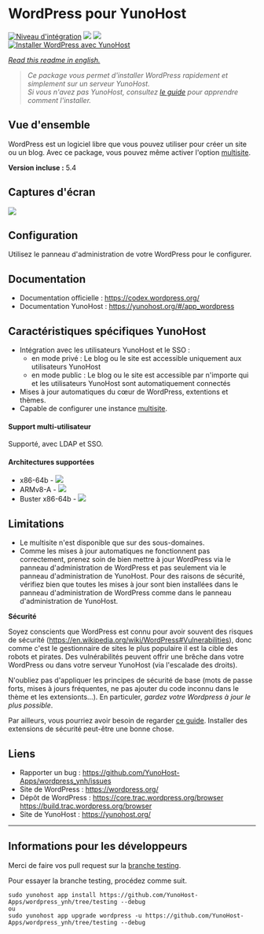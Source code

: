 # WordPress pour YunoHost

[![Niveau d'intégration](https://dash.yunohost.org/integration/wordpress.svg)](https://dash.yunohost.org/appci/app/wordpress) ![](https://ci-apps.yunohost.org/ci/badges/wordpress.status.svg) ![](https://ci-apps.yunohost.org/ci/badges/wordpress.maintain.svg)  
[![Installer WordPress avec YunoHost](https://install-app.yunohost.org/install-with-yunohost.png)](https://install-app.yunohost.org/?app=wordpress)

*[Read this readme in english.](./README.md)* 

> *Ce package vous permet d'installer WordPress rapidement et simplement sur un serveur YunoHost.  
Si vous n'avez pas YunoHost, consultez [le guide](https://yunohost.org/#/install) pour apprendre comment l'installer.*

## Vue d'ensemble
WordPress est un logiciel libre que vous pouvez utiliser pour créer un site ou un blog.
Avec ce package, vous pouvez même activer l'option [multisite](https://codex.wordpress.org/Glossary#Multisite).

**Version incluse :** 5.4

## Captures d'écran

![](https://s.w.org/images/home/screen-themes.png?1)

## Configuration

Utilisez le panneau d'administration de votre WordPress pour le configurer.

## Documentation

 * Documentation officielle : https://codex.wordpress.org/
 * Documentation YunoHost : https://yunohost.org/#/app_wordpress
 
## Caractéristiques spécifiques YunoHost

 * Intégration avec les utilisateurs YunoHost et le SSO :
   * en mode privé : Le blog ou le site est accessible uniquement aux utilisateurs YunoHost
   * en mode public : Le blog ou le site est accessible par n'importe qui et les utilisateurs YunoHost sont automatiquement connectés
 * Mises à jour automatiques du cœur de WordPress, extentions et thèmes.
 * Capable de configurer une instance [multisite](https://codex.wordpress.org/Glossary#Multisite).

#### Support multi-utilisateur

Supporté, avec LDAP et SSO.

#### Architectures supportées

* x86-64b - [![](https://ci-apps.yunohost.org/ci/logs/wordpress%20%28Apps%29.svg)](https://ci-apps.yunohost.org/ci/apps/wordpress/)
* ARMv8-A - [![](https://ci-apps-arm.yunohost.org/ci/logs/wordpress%20%28Apps%29.svg)](https://ci-apps-arm.yunohost.org/ci/apps/wordpress/)
* Buster x86-64b - [![](https://ci-buster.nohost.me/ci/logs/wordpress%20%28Apps%29.svg)](https://ci-buster.nohost.me/ci/apps/wordpress/)

## Limitations

* Le multisite n'est disponible que sur des sous-domaines.
* Comme les mises à jour automatiques ne fonctionnent pas correctement, prenez soin de bien mettre à jour WordPress via le panneau d'administration de WordPress et pas seulement via le panneau d'administration de YunoHost. Pour des raisons de sécurité, vérifiez bien que toutes les mises à jour sont bien installées dans le panneau d'administration de WordPress comme dans le panneau d'administration de YunoHost.

**Sécurité**

Soyez conscients que WordPress est connu pour avoir souvent des risques de sécurité (https://en.wikipedia.org/wiki/WordPress#Vulnerabilities), donc comme c'est le gestionnaire de sites le plus populaire il est la cible des robots et pirates.
Des vulnérabilités peuvent offrir une brêche dans votre WordPress ou dans votre serveur YunoHost (via l'escalade des droits).

N'oubliez pas d'appliquer les principes de sécurité de base (mots de passe forts, mises à jours fréquentes, ne pas ajouter du code inconnu dans le thème et les extensionts…). En particuler, *gardez votre Wordpress à jour le plus possible*.

Par ailleurs, vous pourriez avoir besoin de regarder [ce guide](https://wordpress.org/support/article/hardening-wordpress/). Installer des extensions de sécurité peut-être une bonne chose.

## Liens

 * Rapporter un bug : https://github.com/YunoHost-Apps/wordpress_ynh/issues
 * Site de WordPress : https://wordpress.org/
 * Dépôt de WordPress : https://core.trac.wordpress.org/browser
 https://build.trac.wordpress.org/browser
 * Site de YunoHost : https://yunohost.org/

---

Informations pour les développeurs
----------------

Merci de faire vos pull request sur la [branche testing](https://github.com/YunoHost-Apps/wordpress_ynh/tree/testing).

Pour essayer la branche testing, procédez comme suit.
```
sudo yunohost app install https://github.com/YunoHost-Apps/wordpress_ynh/tree/testing --debug
ou
sudo yunohost app upgrade wordpress -u https://github.com/YunoHost-Apps/wordpress_ynh/tree/testing --debug
```
